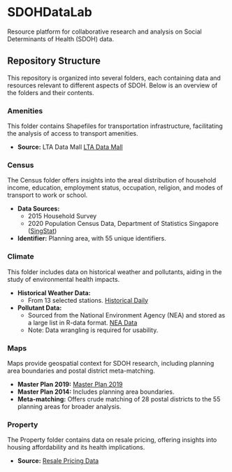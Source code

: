 # SDOHDataLab

Resource platform for collaborative research and analysis on Social Determinants of Health (SDOH) data.

## Repository Structure

This repository is organized into several folders, each containing data and resources relevant to different aspects of SDOH. Below is an overview of the folders and their contents.

### Amenities

This folder contains Shapefiles for transportation infrastructure, facilitating the analysis of access to transport amenities.

- **Source:** LTA Data Mall [LTA Data Mall](https://datamall.lta.gov.sg/content/datamall/en.html)

### Census

The Census folder offers insights into the areal distribution of household income, education, employment status, occupation, religion, and modes of transport to work or school.

- **Data Sources:**
  - 2015 Household Survey
  - 2020 Population Census Data, Department of Statistics Singapore ([SingStat](https://www.singstat.gov.sg/find-data/search-by-theme/population/geographic-distribution/latest-data))
- **Identifier:** Planning area, with 55 unique identifiers.

### Climate

This folder includes data on historical weather and pollutants, aiding in the study of environmental health impacts.

- **Historical Weather Data:**
  - From 13 selected stations. [Historical Daily](http://www.weather.gov.sg/climate-historical-daily/)
- **Pollutant Data:**
  - Sourced from the National Environment Agency (NEA) and stored as a large list in R-data format. [NEA Data](https://beta.data.gov.sg/datasets/d_8a7850dc3993dc45f1620b9972c58d4d/view)
  - Note: Data wrangling is required for usability.

### Maps

Maps provide geospatial context for SDOH research, including planning area boundaries and postal district meta-matching.

- **Master Plan 2019:** [Master Plan 2019](https://beta.data.gov.sg/collections/1646/datasets/d_4618344de58976e296275d93e17ae0ae/view)
- **Master Plan 2014:** Includes planning area boundaries.
- **Meta-matching:** Offers crude matching of 28 postal districts to the 55 planning areas for broader analysis.

### Property

The Property folder contains data on resale pricing, offering insights into housing affordability and its health implications.

- **Source:** [Resale Pricing Data](https://beta.data.gov.sg/collections/189/datasets/d_8b84c4ee58e3cfc0ece0d773c8ca6abc/view)
